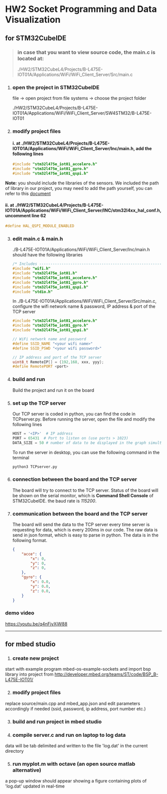 # HW2 Socket Programming and Data Visualization

## for STM32CubeIDE

> ### in case that you want to view source code, the main.c is located at:
> ./HW2/STM32CubeL4/Projects/B-L475E-IOT01A/Applications/WiFi/WiFi_Client_Server/Src/main.c


1.  ### open the project in STM32CubeIDE

    file -> open project from file systems -> choose the project folder

    ./HW2/STM32CubeL4/Projects/B-L475E-IOT01A/Applications/WiFi/WiFi_Client_Server/SW4STM32/B-L475E-IOT01

2.  ### modify project files

    #### i. at ./HW2/STM32CubeL4/Projects/B-L475E-IOT01A/Applications/WiFi/WiFi_Client_Server/Inc/main.h, add the following lines

    ```cpp
    #include "stm32l475e_iot01_accelero.h"
    #include "stm32l475e_iot01_gyro.h"
    #include "stm32l475e_iot01_qspi.h"
    ```

**Note:** you should include the libraries of the sensors. We included the path of library in our project, you may need to add the path yourself, you can refer to this [document](https://wiki.st.com/stm32mcu/wiki/STM32StepByStep:Step4_Sensors_usage)

#### ii. at ./HW2/STM32CubeL4/Projects/B-L475E-IOT01A/Applications/WiFi/WiFi_Client_Server/INC/stm32l4xx_hal_conf.h, uncomment line 62

```cpp
#define HAL_QSPI_MODULE_ENABLED
```

3.  ### edit main.c & main.h
    ./B-L475E-IOT01A/Applications/WiFi/WiFi_Client_Server/Inc/main.h should have the following libraries
    ```cpp
    /* Includes ------------------------------------------------------------------*/
    #include "wifi.h"
    #include "stm32l475e_iot01.h"
    #include "stm32l475e_iot01_accelero.h"
    #include "stm32l475e_iot01_gyro.h"
    #include "stm32l475e_iot01_qspi.h"
    #include "stdio.h"
    ```
    In ./B-L475E-IOT01A/Applications/WiFi/WiFi_Client_Server/Src/main.c, configure the wifi network name & password, IP address & port of the TCP server

    ```cpp
    #include "stm32l475e_iot01_accelero.h"
    #include "stm32l475e_iot01_gyro.h"
    #include "stm32l475e_iot01_qspi.h"

    // WiFi network name and password
    #define SSID_NAME "<your wifi name>"
    #define SSID_PSWD "<your wifi password>"

    // IP address and port of the TCP server
    uint8_t RemoteIP[] = {192,168, xxx, yyy};
    #define RemotePORT <port>
    ```

4. ### build and run

   Build the project and run it on the board

5. ### set up the TCP server

    Our TCP server is coded in python, you can find the code in TCPserver.py. Before running the server, open the file and modify the following lines

    ```python
    HOST = '<IP>'  # IP address
    PORT = 65431  # Port to listen on (use ports > 1023)
    DATA_SIZE = 50 # number of data to be displayed in the graph simultaneously, you can change it to any number you want
    ```
    
    To run the server in desktop, you can use the following command in the terminal

    ```bash
    python3 TCPserver.py 
    ```

6. ### connection between the board and the TCP server

   The board will try to connect to the TCP server. Status of the board will be shown on the serial monitor, which is **Command Shell Console** of STM32CubeIDE. the baud rate is _115200_.

7. ### communication between the board and the TCP server

   The board will send the data to the TCP server every time server is requesting for data, which is every 200ms in our code. The raw data is send in json format, which is easy to parse in python. The data is in the following format.

   ```json
   {
       "acce": {
           "x": 0,
           "y": 0,
           "z": 0,
       },
       "gyro": {
           "x": 0.0,
           "y": 0.0,
           "z": 0.0,
       }
   }
   ```

### demo video
https://youtu.be/q4nFjyXjW88

---

## for mbed studio

1. ### create new project

start with example program mbed-os-example-sockets and import bsp library into project from http://developer.mbed.org/teams/ST/code/BSP_B-L475E-IOT01/

2. ### modify project files

replace source/main.cpp and mbed_app.json and edit parameters accordingly if needed (ssid, password, ip address, port number etc.)

3. ### build and run project in mbed studio

4. ### compile server.c and run on laptop to log data

data will be tab delimited and written to the file 'log.dat' in the current directory

5. ### run myplot.m with octave (an open source matlab alternative)

a pop-up window should appear showing a figure containing plots of 'log.dat' updated in real-time
